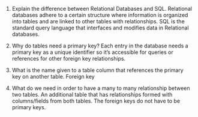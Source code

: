 1. Explain the difference between Relational Databases and SQL.
Relational databases adhere to a certain structure where information is organized into tables and are linked to other tables with relationships. SQL is the standard query language that interfaces and modifies data in Relational databases.

2. Why do tables need a primary key?
Each entry in the database needs a primary key as a unique identifier so it’s accessible for queries or references for other foreign key relationships.

3. What is the name given to a table column that references the primary key on another table.
Foreign key

4. What do we need in order to have a many to many relationship between two tables.
An additional table that has relationships formed with columns/fields from both tables. The foreign keys do not have to be primary keys.
